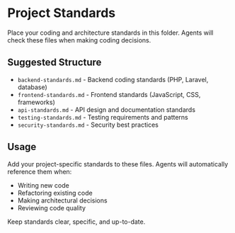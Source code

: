 # Project Standards

Place your coding and architecture standards in this folder. Agents will check these files when making coding decisions.

## Suggested Structure

- `backend-standards.md` - Backend coding standards (PHP, Laravel, database)
- `frontend-standards.md` - Frontend standards (JavaScript, CSS, frameworks)
- `api-standards.md` - API design and documentation standards
- `testing-standards.md` - Testing requirements and patterns
- `security-standards.md` - Security best practices

## Usage

Add your project-specific standards to these files. Agents will automatically reference them when:
- Writing new code
- Refactoring existing code
- Making architectural decisions
- Reviewing code quality

Keep standards clear, specific, and up-to-date.
